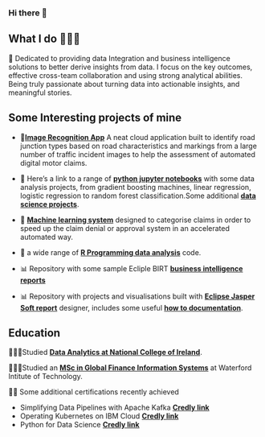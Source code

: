 ### Hi there 👋



## What I do 👨🏻‍💻

🔭 Dedicated to providing data Integration and business intelligence solutions to better derive insights from data. I focus on the key outcomes, effective cross-team collaboration and using strong analytical abilities. Being truly passionate about turning data into actionable insights, and meaningful stories. 

## Some Interesting projects of mine
- 🤖[**Image Recognition App**](https://github.com/JJRyan0/ibm-watson-visual-recognition-system-identifying-junction-types) A neat cloud application built to identify road junction types based on road characteristics and markings from a large number of traffic incident images to help the assessment of automated digital motor claims.

- 🐍 Here’s a link to a range of [**python jupyter notebooks**](https://github.com/JJRyan0/john-python-jupyter-notebooks) with some data analysis projects, from gradient boosting machines, linear regression, logistic regression to random forest classification.Some additional [**data science projects**](https://gist.github.com/JJRyan0).

- 🧠 [**Machine learning system**](https://gist.github.com/JJRyan0/0625271b52cf2ac5cfbffa79f1ab471f) designed to categorise claims in order to speed up the claim denial or approval system in an accelerated automated way.

- 👾 a wide range of [**R Programming data analysis**](https://github.com/JJRyan0/code-R-notebooks-Rshiny-apps) code.

- 📊 Repository with some sample Ecliple BIRT [**business intelligence reports**](https://github.com/JJRyan0/eclipse-birt-report/blob/main/Ecilpse%20BIRT%20Report%20Design%20-%20sum%20of%20order%20by%20product%20type.pdf)
- 📊 Repository with projects and visualisations built with [**Eclipse Jasper Soft report**](https://github.com/JJRyan0/jasper-soft-reports) designer, includes some useful [**how to documentation**](https://github.com/JJRyan0/jasper-soft-reports/tree/main/How%20to%20documents).

## Education

👨🏻‍🎓Studied [**Data Analytics at National College of Ireland**](http://courses.ncirl.ie/index.cfm/page/course/courseId/2372).

👨🏻‍🎓Studied an [**MSc in Global Finance Information Systems**](https://www.wit.ie/schools/business/school_of_business/msc_in_gfis) at Waterford Intitute of Technology.

👏🏻 Some additional certifications recently achieved 
- Simplifying Data Pipelines with Apache Kafka [**Credly link**](https://www.credly.com/badges/105fd5cb-1750-4690-ab75-86aaf63de1e3/linked_in)
- Operating Kubernetes on IBM Cloud [**Credly link**](https://www.credly.com/badges/a0d091ab-123b-435a-b48c-82cf2d8bc9a4/linked_in)
- Python for Data Science [**Credly link**](https://www.credly.com/badges/c79e4eb4-7871-4889-a4eb-bbddcf12d3ba/linked_in)

